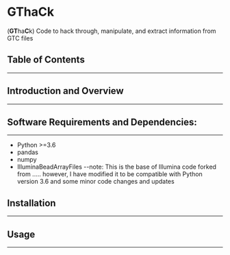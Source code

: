 # GThaCk
(**GT**ha**C**k)
Code to hack through, manipulate, and extract information from GTC files

## Table of Contents
---------------------

## Introduction and Overview
-----------------------------

## Software Requirements and Dependencies:
-------------------------------------------
*  Python >=3.6
*  pandas
*  numpy
*  IlluminaBeadArrayFiles
	--note: This is the base of Illumina code forked from ..... however, I have modified it to be compatible with Python version 3.6 and some minor code changes and updates

## Installation
----------------

## Usage
---------
